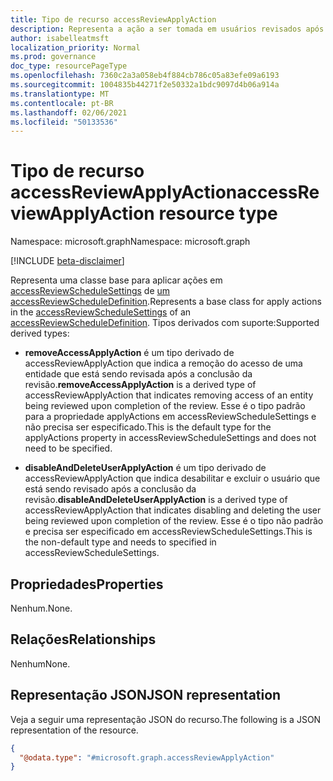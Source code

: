 ```yaml
---
title: Tipo de recurso accessReviewApplyAction
description: Representa a ação a ser tomada em usuários revisados após a conclusão de uma instância de revisão de acesso.
author: isabelleatmsft
localization_priority: Normal
ms.prod: governance
doc_type: resourcePageType
ms.openlocfilehash: 7360c2a3a058eb4f884cb786c05a83efe09a6193
ms.sourcegitcommit: 1004835b44271f2e50332a1bdc9097d4b06a914a
ms.translationtype: MT
ms.contentlocale: pt-BR
ms.lasthandoff: 02/06/2021
ms.locfileid: "50133536"
---
```

# <a name="accessreviewapplyaction-resource-type"></a><span data-ttu-id="682c9-103">Tipo de recurso accessReviewApplyAction</span><span class="sxs-lookup"><span data-stu-id="682c9-103">accessReviewApplyAction resource type</span></span>

<span data-ttu-id="682c9-104">Namespace: microsoft.graph</span><span class="sxs-lookup"><span data-stu-id="682c9-104">Namespace: microsoft.graph</span></span>

[!INCLUDE [beta-disclaimer](../../includes/beta-disclaimer.md)]

<span data-ttu-id="682c9-105">Representa uma classe base para aplicar ações em [accessReviewScheduleSettings](accessreviewschedulesettings.md) de [um accessReviewScheduleDefinition](accessreviewscheduledefinition.md).</span><span class="sxs-lookup"><span data-stu-id="682c9-105">Represents a base class for apply actions in the [accessReviewScheduleSettings](accessreviewschedulesettings.md) of an [accessReviewScheduleDefinition](accessreviewscheduledefinition.md).</span></span> <span data-ttu-id="682c9-106">Tipos derivados com suporte:</span><span class="sxs-lookup"><span data-stu-id="682c9-106">Supported derived types:</span></span>

- <span data-ttu-id="682c9-107">**removeAccessApplyAction** é um tipo derivado de accessReviewApplyAction que indica a remoção do acesso de uma entidade que está sendo revisada após a conclusão da revisão.</span><span class="sxs-lookup"><span data-stu-id="682c9-107">**removeAccessApplyAction** is a derived type of accessReviewApplyAction that indicates removing access of an entity being reviewed upon completion of the review.</span></span> <span data-ttu-id="682c9-108">Esse é o tipo padrão para a propriedade applyActions em accessReviewScheduleSettings e não precisa ser especificado.</span><span class="sxs-lookup"><span data-stu-id="682c9-108">This is the default type for the applyActions property in accessReviewScheduleSettings and does not need to be specified.</span></span>

- <span data-ttu-id="682c9-109">**disableAndDeleteUserApplyAction** é um tipo derivado de accessReviewApplyAction que indica desabilitar e excluir o usuário que está sendo revisado após a conclusão da revisão.</span><span class="sxs-lookup"><span data-stu-id="682c9-109">**disableAndDeleteUserApplyAction** is a derived type of accessReviewApplyAction that indicates disabling and deleting the user being reviewed upon completion of the review.</span></span> <span data-ttu-id="682c9-110">Esse é o tipo não padrão e precisa ser especificado em accessReviewScheduleSettings.</span><span class="sxs-lookup"><span data-stu-id="682c9-110">This is the non-default type and needs to specified in accessReviewScheduleSettings.</span></span>

## <a name="properties"></a><span data-ttu-id="682c9-111">Propriedades</span><span class="sxs-lookup"><span data-stu-id="682c9-111">Properties</span></span>
<span data-ttu-id="682c9-112">Nenhum.</span><span class="sxs-lookup"><span data-stu-id="682c9-112">None.</span></span>

## <a name="relationships"></a><span data-ttu-id="682c9-113">Relações</span><span class="sxs-lookup"><span data-stu-id="682c9-113">Relationships</span></span>
<span data-ttu-id="682c9-114">Nenhum</span><span class="sxs-lookup"><span data-stu-id="682c9-114">None.</span></span>


## <a name="json-representation"></a><span data-ttu-id="682c9-115">Representação JSON</span><span class="sxs-lookup"><span data-stu-id="682c9-115">JSON representation</span></span>
<span data-ttu-id="682c9-116">Veja a seguir uma representação JSON do recurso.</span><span class="sxs-lookup"><span data-stu-id="682c9-116">The following is a JSON representation of the resource.</span></span>
<!-- {
  "blockType": "resource",
  "@odata.type": "microsoft.graph.accessReviewApplyAction"
}
-->
``` json
{
  "@odata.type": "#microsoft.graph.accessReviewApplyAction"
}
```

<!--
{
  "type": "#page.annotation",
  "description": "accessReviewApplyAction resource",
  "keywords": "",
  "section": "documentation",
  "tocPath": "",
  "suppressions": []
}
-->
